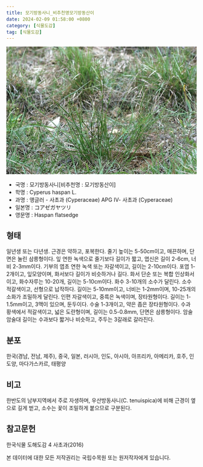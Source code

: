 ```yaml
---
title: 모기방동사니_비추천명모기방동산이
date: 2024-02-09 01:58:00 +0800
category: [식물도감]
tag: [식물도감]
---
```




![모기방동사니[비추천명 : 모기방동산이]](/assets/img/fileUpload/plants/basic/Cyperaceae/Cyperus/5685/5685_1_th2.JPG)
- 국명 : 모기방동사니[비추천명 : 모기방동산이]
- 학명 : Cyperus haspan L.
- 과명 : 앵글러 - 사초과 (Cyperaceae) APG Ⅳ- 사초과 (Cyperaceae)
- 일본명 : コアゼガヤツリ
- 영문명 : Haspan flatsedge


## 형태
일년생 또는 다년생. 근경은 약하고, 포복한다. 줄기 높이는 5-50cm이고, 매끈하며, 단면은 눌린 삼릉형이다. 잎 연한 녹색으로 줄기보다 길이가 짧고, 엽신은 길이 2-6cm, 너비 2-3mm이다. 기부의 엽초 연한 녹색 또는 자갈색이고, 길이는 2-10cm이다. 포엽 1-2개이고, 잎모양이며, 화서보다 길이가 비슷하거나 길다. 화서 단순 또는 복합 인상화서이고, 화수자루는 10-20개, 길이는 5-10cm이다. 화수 3-10개의 소수가 달린다. 소수 적갈색이고, 선형으로 납작하다. 길이는 5-10mm이고, 너비는 1-2mm이며, 10-25개의 소화가 조밀하게 달린다. 인편 자갈색이고, 중륵은 녹색이며, 장타원형이다. 길이는 1-1.5mm이고, 3맥이 있으며, 둔두이다. 수술 1-3개이고, 약은 좁은 장타원형이다. 수과 황색에서 적갈색이고, 넓은 도란형이며, 길이는 0.5-0.8mm, 단면은 삼릉형이다. 암술 암술대 길이는 수과보다 짧거나 비슷하고, 주두는 3갈래로 갈라진다.
## 분포
한국(경남, 전남, 제주), 중국, 일본, 러시아, 인도, 아시아, 아프리카, 아메리카, 호주, 인도양, 마다가스카르, 태평양
## 비고
한반도의 남부지역에서 주로 자생하며, 우산방동사니(C. tenuispica)에 비해 근경이 옆으로 길게 벋고, 소수는 꽃이 조밀하게 붙으므로 구분된다.
## 참고문헌
한국식물 도해도감 4 사초과(2016)






본 데이터에 대한 모든 저작권리는 국립수목원 또는 원저작자에게 있습니다.
